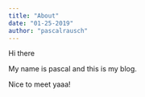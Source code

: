 ```yaml
--- 
title: "About" 
date: "01-25-2019" 
author: "pascalrausch" 
---
```

Hi there

My name is pascal and this is my blog.

Nice to meet yaaa!
